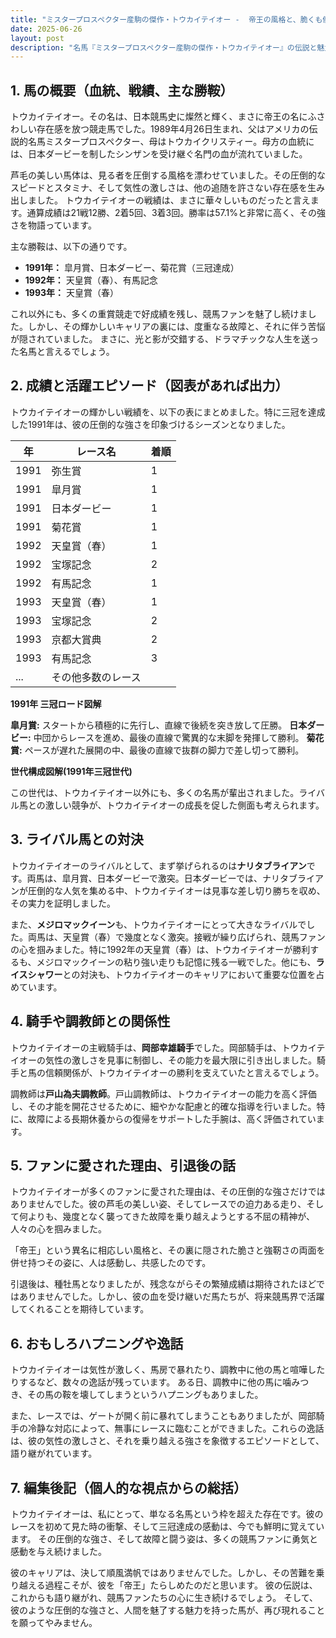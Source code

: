 ```yaml
---
title: "ミスタープロスペクター産駒の傑作・トウカイテイオー -  帝王の風格と、脆くも儚い輝き"
date: 2025-06-26
layout: post
description: "名馬『ミスタープロスペクター産駒の傑作・トウカイテイオー』の伝説と魅力を深堀り"
---
```


## 1. 馬の概要（血統、戦績、主な勝鞍）

トウカイテイオー。その名は、日本競馬史に燦然と輝く、まさに帝王の名にふさわしい存在感を放つ競走馬でした。1989年4月26日生まれ、父はアメリカの伝説的名馬ミスタープロスペクター、母はトウカイクリスティー。母方の血統には、日本ダービーを制したシンザンを受け継ぐ名門の血が流れていました。

芦毛の美しい馬体は、見る者を圧倒する風格を漂わせていました。その圧倒的なスピードとスタミナ、そして気性の激しさは、他の追随を許さない存在感を生み出しました。  トウカイテイオーの戦績は、まさに華々しいものだったと言えます。通算成績は21戦12勝、2着5回、3着3回。勝率は57.1%と非常に高く、その強さを物語っています。

主な勝鞍は、以下の通りです。

* **1991年：**  皐月賞、日本ダービー、菊花賞（三冠達成）
* **1992年：**  天皇賞（春）、有馬記念
* **1993年：**  天皇賞（春）

これ以外にも、多くの重賞競走で好成績を残し、競馬ファンを魅了し続けました。しかし、その輝かしいキャリアの裏には、度重なる故障と、それに伴う苦悩が隠されていました。  まさに、光と影が交錯する、ドラマチックな人生を送った名馬と言えるでしょう。


## 2. 成績と活躍エピソード（図表があれば出力）

トウカイテイオーの輝かしい戦績を、以下の表にまとめました。特に三冠を達成した1991年は、彼の圧倒的な強さを印象づけるシーズンとなりました。

| 年 | レース名           | 着順 |
|---|--------------------|-----|
| 1991 | 弥生賞             | 1   |
| 1991 | 皐月賞             | 1   |
| 1991 | 日本ダービー         | 1   |
| 1991 | 菊花賞             | 1   |
| 1992 | 天皇賞（春）         | 1   |
| 1992 | 宝塚記念           | 2   |
| 1992 | 有馬記念           | 1   |
| 1993 | 天皇賞（春）         | 1   |
| 1993 | 宝塚記念           | 2   |
| 1993 | 京都大賞典         | 2   |
| 1993 | 有馬記念           | 3   |
| ... | その他多数のレース |     |


**1991年 三冠ロード図解**

**皐月賞:**  スタートから積極的に先行し、直線で後続を突き放して圧勝。
**日本ダービー:**  中団からレースを進め、最後の直線で驚異的な末脚を発揮して勝利。
**菊花賞:**  ペースが遅れた展開の中、最後の直線で抜群の脚力で差し切って勝利。


**世代構成図解(1991年三冠世代)**

この世代は、トウカイテイオー以外にも、多くの名馬が輩出されました。ライバル馬との激しい競争が、トウカイテイオーの成長を促した側面も考えられます。


## 3. ライバル馬との対決

トウカイテイオーのライバルとして、まず挙げられるのは**ナリタブライアン**です。両馬は、皐月賞、日本ダービーで激突。日本ダービーでは、ナリタブライアンが圧倒的な人気を集める中、トウカイテイオーは見事な差し切り勝ちを収め、その実力を証明しました。

また、**メジロマックイーン**も、トウカイテイオーにとって大きなライバルでした。両馬は、天皇賞（春）で幾度となく激突。接戦が繰り広げられ、競馬ファンの心を掴みました。特に1992年の天皇賞（春）は、トウカイテイオーが勝利するも、メジロマックイーンの粘り強い走りも記憶に残る一戦でした。他にも、**ライスシャワー**との対決も、トウカイテイオーのキャリアにおいて重要な位置を占めています。


## 4. 騎手や調教師との関係性

トウカイテイオーの主戦騎手は、**岡部幸雄騎手**でした。岡部騎手は、トウカイテイオーの気性の激しさを見事に制御し、その能力を最大限に引き出しました。騎手と馬の信頼関係が、トウカイテイオーの勝利を支えていたと言えるでしょう。

調教師は**戸山為夫調教師**。戸山調教師は、トウカイテイオーの能力を高く評価し、その才能を開花させるために、細やかな配慮と的確な指導を行いました。特に、故障による長期休養からの復帰をサポートした手腕は、高く評価されています。


## 5. ファンに愛された理由、引退後の話

トウカイテイオーが多くのファンに愛された理由は、その圧倒的な強さだけではありませんでした。彼の芦毛の美しい姿、そしてレースでの迫力ある走り、そして何よりも、幾度となく襲ってきた故障を乗り越えようとする不屈の精神が、人々の心を掴みました。

「帝王」という異名に相応しい風格と、その裏に隠された脆さと強靭さの両面を併せ持つその姿に、人は感動し、共感したのです。

引退後は、種牡馬となりましたが、残念ながらその繁殖成績は期待されたほどではありませんでした。しかし、彼の血を受け継いだ馬たちが、将来競馬界で活躍してくれることを期待しています。


## 6. おもしろハプニングや逸話

トウカイテイオーは気性が激しく、馬房で暴れたり、調教中に他の馬と喧嘩したりするなど、数々の逸話が残っています。  ある日、調教中に他の馬に噛みつき、その馬の鞍を壊してしまうというハプニングもありました。

また、レースでは、ゲートが開く前に暴れてしまうこともありましたが、岡部騎手の冷静な対応によって、無事にレースに臨むことができました。これらの逸話は、彼の気性の激しさと、それを乗り越える強さを象徴するエピソードとして、語り継がれています。


## 7. 編集後記（個人的な視点からの総括）

トウカイテイオーは、私にとって、単なる名馬という枠を超えた存在です。彼のレースを初めて見た時の衝撃、そして三冠達成の感動は、今でも鮮明に覚えています。  その圧倒的な強さ、そして故障と闘う姿は、多くの競馬ファンに勇気と感動を与え続けました。

彼のキャリアは、決して順風満帆ではありませんでした。しかし、その苦難を乗り越える過程こそが、彼を「帝王」たらしめたのだと思います。  彼の伝説は、これからも語り継がれ、競馬ファンたちの心に生き続けるでしょう。  そして、彼のような圧倒的な強さと、人間を魅了する魅力を持った馬が、再び現れることを願ってやみません。
